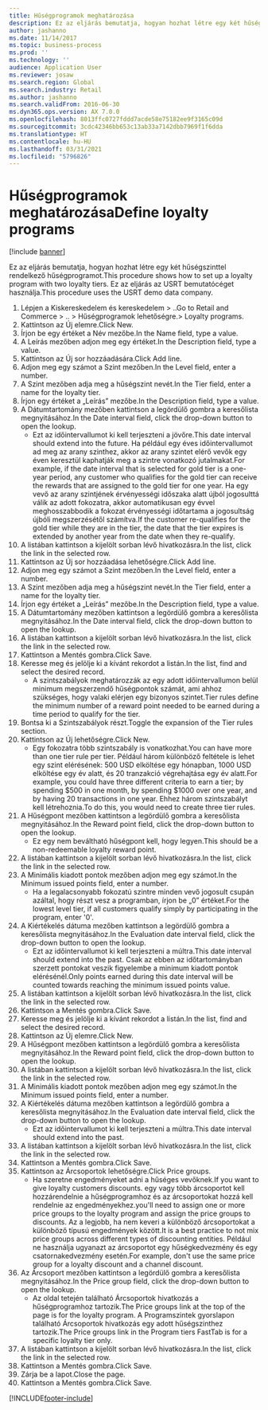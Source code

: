 ```yaml
---
title: Hűségprogramok meghatározása
description: Ez az eljárás bemutatja, hogyan hozhat létre egy két hűségszinttel rendelkező hűségprogramot.
author: jashanno
ms.date: 11/14/2017
ms.topic: business-process
ms.prod: ''
ms.technology: ''
audience: Application User
ms.reviewer: josaw
ms.search.region: Global
ms.search.industry: Retail
ms.author: jashanno
ms.search.validFrom: 2016-06-30
ms.dyn365.ops.version: AX 7.0.0
ms.openlocfilehash: 8013ffc0727fddd7acde58e75182ee9f3165c09d
ms.sourcegitcommit: 3cdc42346bb653c13ab33a7142dbb7969f1f6dda
ms.translationtype: HT
ms.contentlocale: hu-HU
ms.lasthandoff: 03/31/2021
ms.locfileid: "5796826"
---
```

# <a name="define-loyalty-programs"></a><span data-ttu-id="5bd01-103">Hűségprogramok meghatározása</span><span class="sxs-lookup"><span data-stu-id="5bd01-103">Define loyalty programs</span></span>

[!include [banner](../includes/banner.md)]

<span data-ttu-id="5bd01-104">Ez az eljárás bemutatja, hogyan hozhat létre egy két hűségszinttel rendelkező hűségprogramot.</span><span class="sxs-lookup"><span data-stu-id="5bd01-104">This procedure shows how to set up a loyalty program with two loyalty tiers.</span></span> <span data-ttu-id="5bd01-105">Ez az eljárás az USRT bemutatócéget használja.</span><span class="sxs-lookup"><span data-stu-id="5bd01-105">This procedure uses the USRT demo data company.</span></span>

1. <span data-ttu-id="5bd01-106">Lépjen a Kiskereskedelem és kereskedelem > ..</span><span class="sxs-lookup"><span data-stu-id="5bd01-106">Go to Retail and Commerce > ..</span></span> <span data-ttu-id="5bd01-107">> Hűségprogramok lehetőségre.</span><span class="sxs-lookup"><span data-stu-id="5bd01-107">> Loyalty programs.</span></span>
2. <span data-ttu-id="5bd01-108">Kattintson az Új elemre.</span><span class="sxs-lookup"><span data-stu-id="5bd01-108">Click New.</span></span>
3. <span data-ttu-id="5bd01-109">Írjon be egy értéket a Név mezőbe.</span><span class="sxs-lookup"><span data-stu-id="5bd01-109">In the Name field, type a value.</span></span>
4. <span data-ttu-id="5bd01-110">A Leírás mezőben adjon meg egy értéket.</span><span class="sxs-lookup"><span data-stu-id="5bd01-110">In the Description field, type a value.</span></span>
5. <span data-ttu-id="5bd01-111">Kattintson az Új sor hozzáadására.</span><span class="sxs-lookup"><span data-stu-id="5bd01-111">Click Add line.</span></span>
6. <span data-ttu-id="5bd01-112">Adjon meg egy számot a Szint mezőben.</span><span class="sxs-lookup"><span data-stu-id="5bd01-112">In the Level field, enter a number.</span></span>
7. <span data-ttu-id="5bd01-113">A Szint mezőben adja meg a hűségszint nevét.</span><span class="sxs-lookup"><span data-stu-id="5bd01-113">In the Tier field, enter a name for the loyalty tier.</span></span>
8. <span data-ttu-id="5bd01-114">Írjon egy értéket a „Leírás” mezőbe.</span><span class="sxs-lookup"><span data-stu-id="5bd01-114">In the Description field, type a value.</span></span>
9. <span data-ttu-id="5bd01-115">A Dátumtartomány mezőben kattintson a legördülő gombra a keresőlista megnyitásához.</span><span class="sxs-lookup"><span data-stu-id="5bd01-115">In the Date interval field, click the drop-down button to open the lookup.</span></span>
    * <span data-ttu-id="5bd01-116">Ezt az időintervallumot ki kell terjeszteni a jövőre.</span><span class="sxs-lookup"><span data-stu-id="5bd01-116">This date interval should extend into the future.</span></span> <span data-ttu-id="5bd01-117">Ha például egy éves időintervallumot ad meg az arany szinthez, akkor az arany szintet elérő vevők egy éven keresztül kaphatják meg a szintre vonatkozó jutalmakat.</span><span class="sxs-lookup"><span data-stu-id="5bd01-117">For example, if the date interval that is selected for gold tier is a one-year period, any customer who qualifies for the gold tier can receive the rewards that are assigned to the gold tier for one year.</span></span> <span data-ttu-id="5bd01-118">Ha egy vevő az arany szintjének érvényességi időszaka alatt újból jogosulttá válik az adott fokozatra, akkor automatikusan egy évvel meghosszabbodik a fokozat érvényességi időtartama a jogosultság újbóli megszerzésétől számítva.</span><span class="sxs-lookup"><span data-stu-id="5bd01-118">If the customer re-qualifies for the gold tier while they are in the tier, the date that the tier expires is extended by another year from the date when they re-qualify.</span></span>  
10. <span data-ttu-id="5bd01-119">A listában kattintson a kijelölt sorban lévő hivatkozásra.</span><span class="sxs-lookup"><span data-stu-id="5bd01-119">In the list, click the link in the selected row.</span></span>
11. <span data-ttu-id="5bd01-120">Kattintson az Új sor hozzáadása lehetőségre.</span><span class="sxs-lookup"><span data-stu-id="5bd01-120">Click Add line.</span></span>
12. <span data-ttu-id="5bd01-121">Adjon meg egy számot a Szint mezőben.</span><span class="sxs-lookup"><span data-stu-id="5bd01-121">In the Level field, enter a number.</span></span>
13. <span data-ttu-id="5bd01-122">A Szint mezőben adja meg a hűségszint nevét.</span><span class="sxs-lookup"><span data-stu-id="5bd01-122">In the Tier field, enter a name for the loyalty tier.</span></span>
14. <span data-ttu-id="5bd01-123">Írjon egy értéket a „Leírás” mezőbe.</span><span class="sxs-lookup"><span data-stu-id="5bd01-123">In the Description field, type a value.</span></span>
15. <span data-ttu-id="5bd01-124">A Dátumtartomány mezőben kattintson a legördülő gombra a keresőlista megnyitásához.</span><span class="sxs-lookup"><span data-stu-id="5bd01-124">In the Date interval field, click the drop-down button to open the lookup.</span></span>
16. <span data-ttu-id="5bd01-125">A listában kattintson a kijelölt sorban lévő hivatkozásra.</span><span class="sxs-lookup"><span data-stu-id="5bd01-125">In the list, click the link in the selected row.</span></span>
17. <span data-ttu-id="5bd01-126">Kattintson a Mentés gombra.</span><span class="sxs-lookup"><span data-stu-id="5bd01-126">Click Save.</span></span>
18. <span data-ttu-id="5bd01-127">Keresse meg és jelölje ki a kívánt rekordot a listán.</span><span class="sxs-lookup"><span data-stu-id="5bd01-127">In the list, find and select the desired record.</span></span>
    * <span data-ttu-id="5bd01-128">A szintszabályok meghatározzák az egy adott időintervallumon belül minimum megszerzendő hűségpontok számát, ami ahhoz szükséges, hogy valaki elérjen egy bizonyos szintet.</span><span class="sxs-lookup"><span data-stu-id="5bd01-128">Tier rules define the minimum number of a reward point needed to be earned during a time period to qualify for the tier.</span></span>  
19. <span data-ttu-id="5bd01-129">Bontsa ki a Szintszabályok részt.</span><span class="sxs-lookup"><span data-stu-id="5bd01-129">Toggle the expansion of the Tier rules section.</span></span>
20. <span data-ttu-id="5bd01-130">Kattintson az Új lehetőségre.</span><span class="sxs-lookup"><span data-stu-id="5bd01-130">Click New.</span></span>
    * <span data-ttu-id="5bd01-131">Egy fokozatra több szintszabály is vonatkozhat.</span><span class="sxs-lookup"><span data-stu-id="5bd01-131">You can have more than one tier rule per tier.</span></span> <span data-ttu-id="5bd01-132">Például három különböző feltétele is lehet egy szint elérésének: 500 USD elköltése egy hónapban, 1000 USD elköltése egy év alatt, és 20 tranzakció végrehajtása egy év alatt.</span><span class="sxs-lookup"><span data-stu-id="5bd01-132">For example, you could have three different criteria to earn a tier; by spending $500 in one month, by spending $1000 over one year, and by having 20 transactions in one year.</span></span> <span data-ttu-id="5bd01-133">Ehhez három szintszabályt kell létrehoznia.</span><span class="sxs-lookup"><span data-stu-id="5bd01-133">To do this, you would need to create three tier rules.</span></span>  
21. <span data-ttu-id="5bd01-134">A Hűségpont mezőben kattintson a legördülő gombra a keresőlista megnyitásához.</span><span class="sxs-lookup"><span data-stu-id="5bd01-134">In the Reward point field, click the drop-down button to open the lookup.</span></span>
    * <span data-ttu-id="5bd01-135">Ez egy nem beváltható hűségpont kell, hogy legyen.</span><span class="sxs-lookup"><span data-stu-id="5bd01-135">This should be a non-redeemable loyalty reward point.</span></span>  
22. <span data-ttu-id="5bd01-136">A listában kattintson a kijelölt sorban lévő hivatkozásra.</span><span class="sxs-lookup"><span data-stu-id="5bd01-136">In the list, click the link in the selected row.</span></span>
23. <span data-ttu-id="5bd01-137">A Minimális kiadott pontok mezőben adjon meg egy számot.</span><span class="sxs-lookup"><span data-stu-id="5bd01-137">In the Minimum issued points field, enter a number.</span></span>
    * <span data-ttu-id="5bd01-138">Ha a legalacsonyabb fokozatú szintre minden vevő jogosult csupán azáltal, hogy részt vesz a programban, írjon be „0” értéket.</span><span class="sxs-lookup"><span data-stu-id="5bd01-138">For the lowest level tier, if all customers qualify simply by participating in the program, enter '0'.</span></span>  
24. <span data-ttu-id="5bd01-139">A Kiértékelés dátuma mezőben kattintson a legördülő gombra a keresőlista megnyitásához.</span><span class="sxs-lookup"><span data-stu-id="5bd01-139">In the Evaluation date interval field, click the drop-down button to open the lookup.</span></span>
    * <span data-ttu-id="5bd01-140">Ezt az időintervallumot ki kell terjeszteni a múltra.</span><span class="sxs-lookup"><span data-stu-id="5bd01-140">This date interval should extend into the past.</span></span> <span data-ttu-id="5bd01-141">Csak az ebben az időtartományban szerzett pontokat veszik figyelembe a minimum kiadott pontok elérésénél.</span><span class="sxs-lookup"><span data-stu-id="5bd01-141">Only points earned during this date interval will be counted towards reaching the minimum issued points value.</span></span>  
25. <span data-ttu-id="5bd01-142">A listában kattintson a kijelölt sorban lévő hivatkozásra.</span><span class="sxs-lookup"><span data-stu-id="5bd01-142">In the list, click the link in the selected row.</span></span>
26. <span data-ttu-id="5bd01-143">Kattintson a Mentés gombra.</span><span class="sxs-lookup"><span data-stu-id="5bd01-143">Click Save.</span></span>
27. <span data-ttu-id="5bd01-144">Keresse meg és jelölje ki a kívánt rekordot a listán.</span><span class="sxs-lookup"><span data-stu-id="5bd01-144">In the list, find and select the desired record.</span></span>
28. <span data-ttu-id="5bd01-145">Kattintson az Új elemre.</span><span class="sxs-lookup"><span data-stu-id="5bd01-145">Click New.</span></span>
29. <span data-ttu-id="5bd01-146">A Hűségpont mezőben kattintson a legördülő gombra a keresőlista megnyitásához.</span><span class="sxs-lookup"><span data-stu-id="5bd01-146">In the Reward point field, click the drop-down button to open the lookup.</span></span>
30. <span data-ttu-id="5bd01-147">A listában kattintson a kijelölt sorban lévő hivatkozásra.</span><span class="sxs-lookup"><span data-stu-id="5bd01-147">In the list, click the link in the selected row.</span></span>
31. <span data-ttu-id="5bd01-148">A Minimális kiadott pontok mezőben adjon meg egy számot.</span><span class="sxs-lookup"><span data-stu-id="5bd01-148">In the Minimum issued points field, enter a number.</span></span>
32. <span data-ttu-id="5bd01-149">A Kiértékelés dátuma mezőben kattintson a legördülő gombra a keresőlista megnyitásához.</span><span class="sxs-lookup"><span data-stu-id="5bd01-149">In the Evaluation date interval field, click the drop-down button to open the lookup.</span></span>
    * <span data-ttu-id="5bd01-150">Ezt az időintervallumot ki kell terjeszteni a múltra.</span><span class="sxs-lookup"><span data-stu-id="5bd01-150">This date interval should extend into the past.</span></span>  
33. <span data-ttu-id="5bd01-151">A listában kattintson a kijelölt sorban lévő hivatkozásra.</span><span class="sxs-lookup"><span data-stu-id="5bd01-151">In the list, click the link in the selected row.</span></span>
34. <span data-ttu-id="5bd01-152">Kattintson a Mentés gombra.</span><span class="sxs-lookup"><span data-stu-id="5bd01-152">Click Save.</span></span>
35. <span data-ttu-id="5bd01-153">Kattintson az Árcsoportok lehetőségre.</span><span class="sxs-lookup"><span data-stu-id="5bd01-153">Click Price groups.</span></span>
    * <span data-ttu-id="5bd01-154">Ha szeretne engedményeket adni a hűséges vevőknek.</span><span class="sxs-lookup"><span data-stu-id="5bd01-154">If you want to give loyalty customers discounts.</span></span> <span data-ttu-id="5bd01-155">egy vagy több árcsoportot kell hozzárendelnie a hűségprogramhoz és az árcsoportokat hozzá kell rendelnie az engedményekhez.</span><span class="sxs-lookup"><span data-stu-id="5bd01-155">you'll need to assign one or more price groups to the loyalty program and assign the price groups to discounts.</span></span> <span data-ttu-id="5bd01-156">Az a legjobb, ha nem keveri a különböző árcsoportokat a különböző típusú engedmények között.</span><span class="sxs-lookup"><span data-stu-id="5bd01-156">It is a best practice to not mix price groups across different types of discounting entities.</span></span>  <span data-ttu-id="5bd01-157">Például ne használja ugyanazt az árcsoportot egy hűségkedvezmény és egy csatornakedvezmény esetén.</span><span class="sxs-lookup"><span data-stu-id="5bd01-157">For example, don't use the same price group for a loyalty discount and a channel discount.</span></span>  
36. <span data-ttu-id="5bd01-158">Az Árcsoport mezőben kattintson a legördülő gombra a keresőlista megnyitásához.</span><span class="sxs-lookup"><span data-stu-id="5bd01-158">In the Price group field, click the drop-down button to open the lookup.</span></span>
    * <span data-ttu-id="5bd01-159">Az oldal tetején található Árcsoportok hivatkozás a hűségprogramhoz tartozik.</span><span class="sxs-lookup"><span data-stu-id="5bd01-159">The Price groups link at the top of the page is for the loyalty program.</span></span> <span data-ttu-id="5bd01-160">A Programszintek gyorslapon található Árcsoportok hivatkozás egy adott hűségszinthez tartozik.</span><span class="sxs-lookup"><span data-stu-id="5bd01-160">The Price groups link in the Program tiers FastTab is for a specific loyalty tier only.</span></span>  
37. <span data-ttu-id="5bd01-161">A listában kattintson a kijelölt sorban lévő hivatkozásra.</span><span class="sxs-lookup"><span data-stu-id="5bd01-161">In the list, click the link in the selected row.</span></span>
38. <span data-ttu-id="5bd01-162">Kattintson a Mentés gombra.</span><span class="sxs-lookup"><span data-stu-id="5bd01-162">Click Save.</span></span>
39. <span data-ttu-id="5bd01-163">Zárja be a lapot.</span><span class="sxs-lookup"><span data-stu-id="5bd01-163">Close the page.</span></span>
40. <span data-ttu-id="5bd01-164">Kattintson a Mentés gombra.</span><span class="sxs-lookup"><span data-stu-id="5bd01-164">Click Save.</span></span>



[!INCLUDE[footer-include](../../includes/footer-banner.md)]